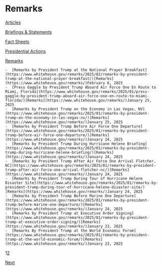 # 					Remarks				

[Articles](/articles/)

[Briefings &amp; Statements](/briefings-statements/)

[Fact Sheets](/fact-sheets/)

[Presidential Actions](/presidential-actions/)

[Remarks](/remarks/)

    -  [Remarks by President Trump at the National Prayer Breakfast](https://www.whitehouse.gov/remarks/2025/02/remarks-by-president-trump-at-the-national-prayer-breakfast/)[Remarks](https://www.whitehouse.gov/remarks/)February 6, 2025 
    -  [Press Gaggle by President Trump Aboard Air Force One En Route to Miami, Florida](https://www.whitehouse.gov/remarks/2025/01/press-gaggle-by-president-trump-aboard-air-force-one-en-route-to-miami-florida/)[Remarks](https://www.whitehouse.gov/remarks/)January 25, 2025 
    -  [Remarks by President Trump on the Economy in Las Vegas, NV](https://www.whitehouse.gov/remarks/2025/01/remarks-by-president-trump-on-the-economy-in-las-vegas-nv/)[Remarks](https://www.whitehouse.gov/remarks/)January 25, 2025 
    -  [Remarks by President Trump Before Air Force One Departure](https://www.whitehouse.gov/remarks/2025/01/remarks-by-president-trump-before-air-force-one-departure/)[Remarks](https://www.whitehouse.gov/remarks/)January 24, 2025 
    -  [Remarks by President Trump During Hurricane Helene Briefing](https://www.whitehouse.gov/remarks/2025/01/remarks-by-president-trump-during-hurricane-helene-briefing/)[Remarks](https://www.whitehouse.gov/remarks/)January 24, 2025 
    -  [Remarks by President Trump After Air Force One Arrival Fletcher, NC](https://www.whitehouse.gov/remarks/2025/01/remarks-by-president-trump-after-air-force-one-arrival-fletcher-nc/)[Remarks](https://www.whitehouse.gov/remarks/)January 24, 2025 
    -  [Remarks by President Trump During Tour of Hurricane Helene Disaster Site](https://www.whitehouse.gov/remarks/2025/01/remarks-by-president-trump-during-tour-of-hurricane-helene-disaster-site/)[Remarks](https://www.whitehouse.gov/remarks/)January 24, 2025 
    -  [Remarks by President Trump Before Marine One Departure](https://www.whitehouse.gov/remarks/2025/01/remarks-by-president-trump-before-marine-one-departure/)[Remarks](https://www.whitehouse.gov/remarks/)January 24, 2025 
    -  [Remarks by President Trump at Executive Order Signing](https://www.whitehouse.gov/remarks/2025/01/remarks-by-president-trump-at-executive-order-signing/)[Remarks](https://www.whitehouse.gov/remarks/)January 23, 2025 
    -  [Remarks By President Trump at the World Economic Forum](https://www.whitehouse.gov/remarks/2025/01/remarks-by-president-trump-at-the-world-economic-forum/)[Remarks](https://www.whitehouse.gov/remarks/)January 23, 2025 

1[2](https://www.whitehouse.gov/remarks/page/2/)

[Next](https://www.whitehouse.gov/remarks/page/2/)
